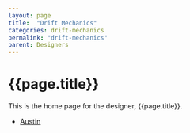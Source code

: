 ```yaml
---
layout: page
title:  "Drift Mechanics"
categories: drift-mechanics
permalink: "drift-mechanics"
parent: Designers
---
```

# {{page.title}}

This is the home page for the designer, {{page.title}}.

- [Austin](/drift-mechanics/austin)
